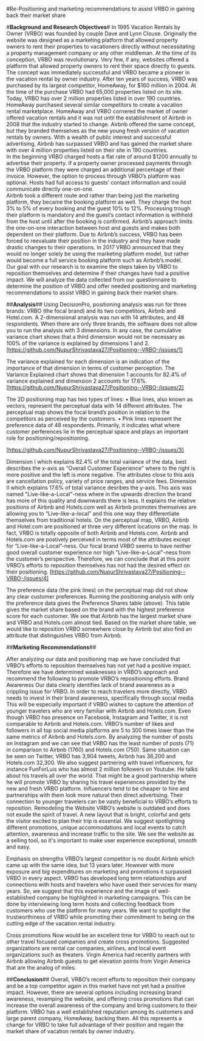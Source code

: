 #Re-Positioning and marketing recommendations to assist VRBO in gaining back their market share

#**Background and Research Objectives**#
In 1995 Vacation Rentals by Owner (VRBO) was founded by couple Dave and Lynn Clouse.  Originally the website was designed as a marketing platform that allowed property owners to rent their properties to vacationers directly without necessitating a property management company or any other middleman.  At the time of its conception, VRBO was revolutionary.  Very few, if any, websites offered a platform that allowed property owners to rent their space directly to guests.  The concept was immediately successful and VRBO became a pioneer in the vacation rental by owner industry. 
After ten years of success, VRBO was purchased by its largest competitor, HomeAway, for $160 million in 2004.  At the time of the purchase VRBO had 65,000 properties listed on its site. Today, VRBO has over 2 million properties listed in over 190 countries.  HomeAway purchased several similar competitors to create a vacation rental marketplace.
HomeAway and VRBO cornered the market of owner offered vacation rentals and it was not until the establishment of Airbnb in 2008 that the industry started to change.  Airbnb offered the same concept, but they branded themselves as the new young fresh version of vacation rentals by owners.  With a wealth of public interest and successful advertising, Airbnb has surpassed VRBO and has gained the market share with over 4 million properties listed on their site in 190 countries.  
In the beginning VRBO charged hosts a flat rate of around $1200 annually to advertise their property.  If a property owner processed payments through the VRBO platform they were charged an additional percentage of their invoice.  However, the option to process through VRBO’s platform was optional.  Hosts had full access to guests’ contact information and could communicate directly one-on-one.  
Airbnb took a different route and rather than being just the marketing platform, they became the booking platform as well.  They charge the host 3% to 5% of every booking and the guest 10% to 12%.  Processing trough their platform is mandatory and the guest’s contact information is withheld from the host until after the booking is confirmed.  Airbnb’s approach limits the one-on-one interaction between host and guests and makes both dependent on their platform.
Due to Airbnb’s success, VRBO has been forced to reevaluate their position in the industry and they have made drastic changes to their operations.  In 2017 VRBO announced that they would no longer solely be using the marketing platform model, but rather would become a full service booking platform such as Airbnb’s model.  
Our goal with our research is to examine the steps taken by VRBO to reposition themselves and determine if their changes have had a positive impact.  We will analyze the data collected from our questionnaire to determine the position of VRBO and offer needed positioning and marketing recommendations to assist VRBO in gaining back their market share.


##**Analysis**## 
Using DecisionPro, positioning analysis was run for three brands: VRBO (the focal brand) and its two competitors, Airbnb and Hotel.com. A 2-dimensional analysis was run with 14 attributes, and 48 respondents. When there are only three brands, the software does not allow you to run the analysis with 3 dimensions. In any case, the cumulative variance chart shows that a third dimension would not be necessary as 100% of the variance is explained by dimensions 1 and 2.
[https://github.com/NupurShrivastava27/Positioning--VRBO-/issues/1]

The variance explained for each dimension is an indication of the importance of that dimension in terms of customer perception.  The Variance Explained chart shows that dimension 1 accounts for 82.4% of variance explained and dimension 2 accounts for 17.6%.
[https://github.com/NupurShrivastava27/Positioning--VRBO-/issues/2]

The 2D positioning map has two types of lines:
•	Blue lines, also known as vectors, represent the perceptual data with 14 different attributes. The perceptual map shows the focal brand’s position in relation to the competitors as perceived by the customers.
•	Pink lines represent the preference data of 48 respondents. Primarily, it indicates what where customer perferences lie in the perceptual space and plays an important role for positioning/repositioning.

[https://github.com/NupurShrivastava27/Positioning--VRBO-/issues/3]

Dimension I which explains 82.4% of the total variance of the data, best describes the x-axis as “Overall Customer Experience” where to the right is more positive and the left is more negative. The attributes close to this axis are cancellation policy, variety of price ranges, and service fees.
Dimension II which explains 17.6% of total variance desribes the y-axis. This axis was named "Live-like-a-Local"-ness where in the upwards direction the brand has more of this quality and downwards there is less. It explains the relative positions of Airbnb and Hotels.com well as Airbnb promotes themselves are allowing you to “Live-like-a-local” and this one way they differentiate themselves from traditional hotels.
On the perceptual map, VRBO, Airbnb and Hotel.com are positioned at three very different locations on the map. In fact, VRBO is totally opposite of both Airbnb and Hotels.com. Airbnb and Hotels.com are postively perceived in terms most of the attributes except for “Live-like-a-Local”-ness. Our focal brand VRBO seems to have neither good overall customer experience nor high "Live-like-a-Local"-ness from the customer’s perspective. Therefore, we can conclude that at this point VRBO’s efforts to reposition themselves has not had the desired effect on their positioning. 
[https://github.com/NupurShrivastava27/Positioning--VRBO-/issues/4]

The preference data (the pink lines) on the perceptual map did not show any clear customer preferences. Running the positioning analysis with only the preference data gives the Preference Shares table (above). This table gives the market share based on the brand with the highest preference score for each customer. We see that Airbnb has the largest market share and VRBO and Hotels.com almost tied. Based on the market share table, we would like to reposition VRBO somewhere close by Airbnb but also find an attribute that distinguishes VRBO from Airbnb.

##**Marketing Recommendations**##

After analyzing our data and positioning map we have concluded that VRBO’s efforts to reposition themselves has not yet had a positive impact. Therefore we have determined weaknesses in VRBO’s approach and recommend the following to promote VRBO’s repositioning efforts.
Brand Awareness
Our data clearly identifies lack of brand awareness as a crippling issue for VRBO.  In order to reach travelers more directly, VRBO needs to invest in their brand awareness, specifically through social media.  This will be especially important if VRBO wishes to capture the attention of younger travelers who are very familiar with Airbnb and Hotels.com.  Even though VRBO has presence on Facebook, Instagram and Twitter, it is not comparable to Airbnb and Hotels.com. VRBO’s number of likes and followers in all top social media platforms are 5 to 300 times lower than the same metrics of Airbnb and Hotels.com. By analyzing the number of posts on Instagram and we can see that VRBO has the least number of posts (71) in comparison to Airbnb (1760) and Hotels.com (750). Same situation can be seen on Twitter, VRBO has 3,904 tweets, Airbnb has 36,200 and Hotels.com 32,300.
We also suggest partnering with travel influencers, for instance FunForLuis who has almost 2 million followers on Youtube. He talks about his travels all over the world. That might be a good partnership where he will promote VRBO by sharing his travel experiences provided by the new and fresh VRBO platform. Influencers tend to be cheaper to hire and partnerships with them look more natural then direct advertising.  Their connection to younger travelers can be vastly beneficial to VRBO’s efforts to reposition.
Remodeling the Website
VRBO’s website is outdated and does not exude the spirit of travel.  A new layout that is bright, colorful and gets the visitor excited to plan their trip is essential.  We suggest spotlighting different promotions, unique accommodations and local events to catch attention, awareness and increase traffic to the site. We see the website as a selling tool, so it's important to make user experience exceptional, smooth and easy. 

Emphasis on strengths
VRBO’s largest competitor is no doubt Airbnb which came up with the same idea, but 13 years later.  However with more exposure and big expenditures on marketing and promotions it surpassed VRBO in every aspect. VRBO has developed long term relationships and connections with hosts and travelers who have used their services for many years. So, we suggest that this experience and the image of well-established company be highlighted in marketing campaigns. This can be done by interviewing long term hosts and collecting feedback from customers who use the platform for many years. We want to spotlight the trustworthiness of VRBO while promoting their commitment to being on the cutting edge of the vacation rental industry.
 
Cross promotions
Now would be an excellent time for VRBO to reach out to other travel focused companies and create cross promotions.  Suggested organizations are rental car companies, airlines, and local event organizations such as theaters.  Virgin America had recently partners with Airbnb allowing Airbnb guests to get elevation points from Virgin America that are the analog of miles. 

##**Conclusion**##
	Overall, VRBO’s recent efforts to reposition their company and be a top competitor again in this market have not yet had a positive impact.  However, there are several options including increasing brand awareness, revamping the website, and offering cross promotions that can increase the overall awareness of the company and bring customers to their platform.  VRBO has a well established reputation among its customers and large parent company, HomeAway, backing them. All this represents a change for VRBO to take full advantage of their position and regain the market share of vacation rentals by owner industry. 

